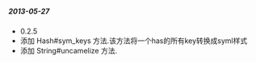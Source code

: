 ##### 2013-05-27 
* 0.2.5
* 添加 Hash#sym\_keys 方法.该方法将一个has的所有key转换成syml样式
* 添加 String#uncamelize 方法.